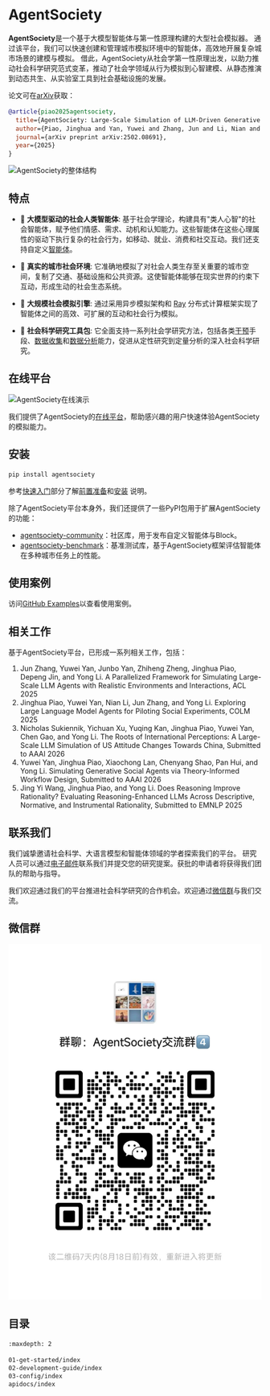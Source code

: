 # AgentSociety

**AgentSociety**是一个基于大模型智能体与第一性原理构建的大型社会模拟器。
通过该平台，我们可以快速创建和管理城市模拟环境中的智能体，高效地开展复杂城市场景的建模与模拟。
借此，AgentSociety从社会学第一性原理出发，以助力推动社会科学研究范式变革，推动了社会学领域从行为模拟到心智建模、从静态推演到动态共生、从实验室工具到社会基础设施的发展。

论文可在[arXiv](https://arxiv.org/abs/2502.08691)获取：

```bibtex
@article{piao2025agentsociety,
  title={AgentSociety: Large-Scale Simulation of LLM-Driven Generative Agents Advances Understanding of Human Behaviors and Society},
  author={Piao, Jinghua and Yan, Yuwei and Zhang, Jun and Li, Nian and Yan, Junbo and Lan, Xiaochong and Lu, Zhihong and Zheng, Zhiheng and Wang, Jing Yi and Zhou, Di and others},
  journal={arXiv preprint arXiv:2502.08691},
  year={2025}
}
```

![AgentSociety的整体结构](_static/framework-overview.jpg)

## 特点

- 🌟 **大模型驱动的社会人类智能体**: 基于社会学理论，构建具有"类人心智"的社会智能体，赋予他们情感、需求、动机和认知能力。这些智能体在这些心理属性的驱动下执行复杂的社会行为，如移动、就业、消费和社交互动。我们还支持自定义[智能体](02-development-guide/04-agent.md)。

- 🌟 **真实的城市社会环境**: 它准确地模拟了对社会人类生存至关重要的城市空间，复制了交通、基础设施和公共资源。这使智能体能够在现实世界的约束下互动，形成生动的社会生态系统。

- 🌟 **大规模社会模拟引擎**: 通过采用异步模拟架构和 [Ray](https://www.ray.io/) 分布式计算框架实现了智能体之间的高效、可扩展的互动和社会行为模拟。

- 🌟 **社会科学研究工具包**: 它全面支持一系列社会学研究方法，包括各类[干预](02-development-guide/01-experiment.md#exp-intervene)手段、[数据收集](02-development-guide/01-experiment.md#message-interception)和[数据分析](02-development-guide/05-data-analysis.md)能力，促进从定性研究到定量分析的深入社会科学研究。

## 在线平台

![AgentSociety在线演示](_static/ui-demo.gif)

我们提供了AgentSociety的[在线平台](https://agentsociety.fiblab.net/)，帮助感兴趣的用户快速体验AgentSociety的模拟能力。

## 安装

```bash
pip install agentsociety
```

参考[快速入门](01-get-started/index.md)部分了解[前置准备](01-get-started/01-prerequisites.md)和[安装](01-get-started/02-installation.md) 说明。

除了AgentSociety平台本身外，我们还提供了一些PyPI包用于扩展AgentSociety的功能：
- [agentsociety-community](https://github.com/tsinghua-fib-lab/AgentSociety/tree/main/packages/agentsociety-community)：社区库，用于发布自定义智能体与Block。
- [agentsociety-benchmark](https://github.com/tsinghua-fib-lab/AgentSociety/tree/main/packages/agentsociety-benchmark)：基准测试库，基于AgentSociety框架评估智能体在多种城市任务上的性能。

## 使用案例

访问[GitHub Examples](https://github.com/tsinghua-fib-lab/AgentSociety/tree/main/examples)以查看使用案例。

## 相关工作

基于AgentSociety平台，已形成一系列相关工作，包括：
1. Jun Zhang, Yuwei Yan, Junbo Yan, Zhiheng Zheng, Jinghua Piao, Depeng Jin, and Yong Li. A Parallelized Framework for Simulating Large-Scale LLM Agents with Realistic Environments and Interactions, ACL 2025 
2. Jinghua Piao, Yuwei Yan, Nian Li, Jun Zhang, and Yong Li. Exploring Large Language Model Agents for Piloting Social Experiments, COLM 2025
3. Nicholas Sukiennik, Yichuan Xu, Yuqing Kan, Jinghua Piao, Yuwei Yan, Chen Gao, and Yong Li. The Roots of International Perceptions: A Large-Scale LLM Simulation of US Attitude Changes Towards China, Submitted to AAAI 2026
4. Yuwei Yan, Jinghua Piao, Xiaochong Lan, Chenyang Shao, Pan Hui, and Yong Li. Simulating Generative Social Agents via Theory-Informed Workflow Design, Submitted to AAAI 2026
5. Jing Yi Wang, Jinghua Piao, and Yong Li. Does Reasoning Improve Rationality? Evaluating Reasoning-Enhanced LLMs Across Descriptive, Normative, and Instrumental Rationality, Submitted to EMNLP 2025

## 联系我们

我们诚挚邀请社会科学、大语言模型和智能体领域的学者探索我们的平台。
研究人员可以通过[电子邮件](mailto:agentsociety.fiblab2025@gmail.com)联系我们并提交您的研究提案。获批的申请者将获得我们团队的帮助与指导。

我们欢迎通过我们的平台推进社会科学研究的合作机会。欢迎通过[微信群](_static/wechat.jpg)与我们交流。

## 微信群

![微信群](_static/wechat.jpg)

## 目录

```{toctree}
:maxdepth: 2

01-get-started/index
02-development-guide/index
03-config/index
apidocs/index
```
